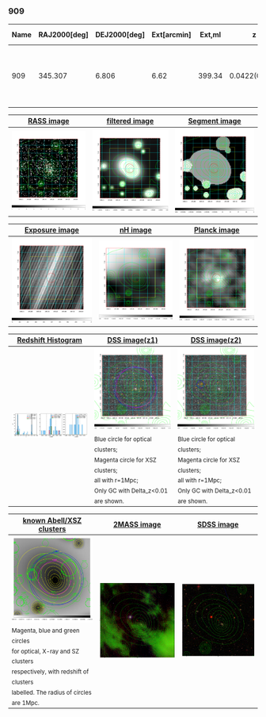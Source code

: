 <div STYLE="page-break-after: always;"></div>

### 909

|Name|RAJ2000[deg]|DEJ2000[deg] |Ext[arcmin]| Ext,ml | z | z_src| C|GC(XSZ,Delta_z<0.01)| GC(OPT,Delta_z<0.01)|GC| R_sig[arcmin] | R500[arcmin] | R500[Mpc]| CRsig[c/s] | CR500[c/s] |L500[1E44 erg/s]|F500[1E-12 erg/s/cm^2]| M500[1E14 Msun]|Tx[keV]|Cnt_sig|Beta|Rc[arcmin]|Comment|Alias|
|---|---|---|---|---|---|------|---|--------|---------|----------|---|---|---|---|---|---|---|---|---|---|---|---|---|---|
|909| 345.307| 6.806| 6.62| 399.34| 0.0422(0.006)| z1, z_xsz| B| PSZ2, Tar| N| C, F20, N, PSZ2, SPI, Tar, W| 26.181| 16.323| 0.815| 0.684(0.068)| 0.644(0.064)| 0.464(0.025)| 11.143(0.596)| 1.61(0.04)| 2.91(0.05)| 308.0| 0.954(-0.059+0.033)| 11.486(-0.794+0.521)| -| k553|

|[RASS image](../image/909/909_img.pdf)|[filtered image](../image/909/909_fil.pdf)|[Segment image](../image/909/909_seg.pdf)|
|-------------------|--------------------|-------------------|
| <img src="../image/909/909_img.png" width="300">  | <img src="../image/909/909_fil.png" width="300">   | <img src="../image/909/909_seg.png" width="300">  |

|[Exposure image](../image/909/909_mex.pdf)| [nH image](../image/909/909_nh.pdf)| [Planck image](../image/909/909_p.pdf)|
|-------------------|--------------------|-------------------|
|<img src="../image/909/909_mex.png" width="300">   | <img src="../image/909/909_nh.png" width="300">    | <img src="../image/909/909_p.png" width="300"> |

|[Redshift Histogram](../image/909/909_zg.pdf) | [DSS image(z1)](../image/909/909_dss_z1.pdf)      |  [DSS image(z2)](../image/909/909_dss_z2.pdf)    |
|-------------------|--------------------|-------------------|
|<img src="../image/909/909_zg.png" width="300"> |<img src="../image/909/909_dss_z1.png" width="300"> <sub><br>Blue circle for optical clusters; <br>Magenta circle for XSZ clusters; <br>all with r=1Mpc; <br>Only GC with Delta_z<0.01 are shown. </sub>| <img src="../image/909/909_dss_z2.png" width="300"><sub><br>Blue circle for optical clusters; <br>Magenta circle for XSZ clusters; <br>all with r=1Mpc; <br>Only GC with Delta_z<0.01 are shown. </sub> |

|[known Abell/XSZ clusters](../image/909/909_gc.pdf) | [2MASS image](../image/909/909_2mass.pdf)      |[SDSS image](../image/909/909_sdss.pdf)   |
|-------------------|-------------------|-------------------|
|<img src=../image/909/909_gc.png width="300"> <br><sub>Magenta, blue and green circles <br>for optical, X-ray and SZ clusters <br>respectively, with redshift of clusters <br>labelled. The radius of circles <br>are 1Mpc.</sub>|<img src="../image/909/909_2mass.png" width="300">  | <img src="../image/909/909_sdss.png" width="300">  |




